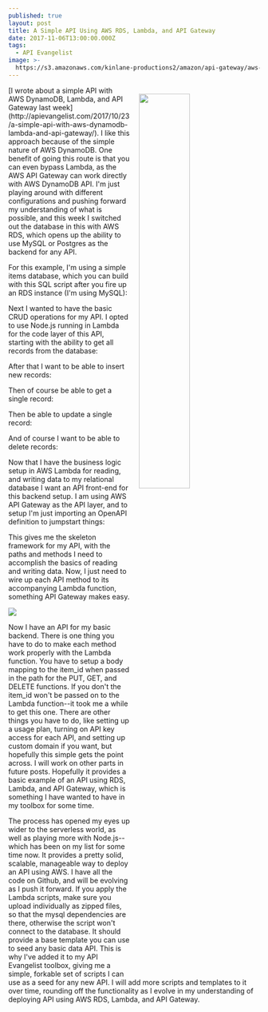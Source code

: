 ```yaml
---
published: true
layout: post
title: A Simple API Using AWS RDS, Lambda, and API Gateway
date: 2017-11-06T13:00:00.000Z
tags:
  - API Evangelist
image: >-
  https://s3.amazonaws.com/kinlane-productions2/amazon/api-gateway/aws-rds-lambda-api-gateway.jpg
---
```

<p><img src="https://s3.amazonaws.com/kinlane-productions2/amazon/api-gateway/aws-rds-lambda-api-gateway.jpg" align="right" width="45%" style="padding: 15px;" /></p>[I wrote about a simple API with AWS DynamoDB, Lambda, and API Gateway last week](http://apievangelist.com/2017/10/23/a-simple-api-with-aws-dynamodb-lambda-and-api-gateway/). I like this approach because of the simple nature of AWS DynamoDB. One benefit of going this route is that you can even bypass Lambda, as the AWS API Gateway can work directly with AWS DynamoDB API. I'm just playing around with different configurations and pushing forward my understanding of what is possible, and this week I switched out the database in this with AWS RDS, which opens up the ability to use MySQL or Postgres as the backend for any API.

For this example, I'm using a simple items database, which you can build with this SQL script after you fire up an RDS instance (I'm using MySQL):

<script src="https://gist.github.com/kinlane/f428a30c1a6a59718657cafd8e52f615.js"></script>

Next I wanted to have the basic CRUD operations for my API. I opted to use Node.js running in Lambda for the code layer of this API, starting with the ability to get all records from the database:

<script src="https://gist.github.com/kinlane/4afdde612d31d50b0fed2658ba73df29.js"></script>

After that I want to be able to insert new records:

<script src="https://gist.github.com/kinlane/36eb527dbd5e843f9f3a3c954302245c.js"></script>

Then of course be able to get a single record:

<script src="https://gist.github.com/kinlane/f1fc319aefa7dbde63b2f914f998d7e6.js"></script>

Then be able to update a single record:

<script src="https://gist.github.com/kinlane/17dd4cfb0c1bef1fefc132a5b4d20c7d.js"></script>

And of course I want to be able to delete records:

<script src="https://gist.github.com/kinlane/80b6d50b16097be5b5ae91b183c041b7.js"></script>

Now that I have the business logic setup in AWS Lambda for reading, and writing data to my relational database I want an API front-end for this backend setup. I am using AWS API Gateway as the API layer, and to setup I'm just importing an OpenAPI definition to jumpstart things:

<script src="https://gist.github.com/kinlane/73bda5467abe7428e9de93e47e774849.js"></script>

This gives me the skeleton framework for my API, with the paths and methods I need to accomplish the basics of reading and writing data. Now, I just need to wire up each API method to its accompanying Lambda function, something API Gateway makes easy.

<p><img src="https://s3.amazonaws.com/kinlane-productions2/amazon/api-gateway/aws-api-gateway-lambda.png" /></p>

Now I have an API for my basic backend. There is one thing you have to do to make each method work properly with the Lambda function. You have to setup a body mapping to the item_id when passed in the path for the PUT, GET, and DELETE functions. If you don't the item_id won't be passed on to the Lambda function--it took me a while to get this one. There are other things you have to do, like setting up a usage plan, turning on API key access for each API, and setting up custom domain if you want, but hopefully this simple gets the point across. I will work on other parts in future posts. Hopefully it provides a basic example of an API using RDS, Lambda, and API Gateway, which is something I have wanted to have in my toolbox for some time.

The process has opened my eyes up wider to the serverless world, as well as playing more with Node.js--which has been on my list for some time now. It provides a pretty solid, scalable, manageable way to deploy an API using AWS. I have all the code on Github, and will be evolving as I push it forward. If you apply the Lambda scripts, make sure you upload individually as zipped files, so that the mysql dependencies are there, otherwise the script won't connect to the database. It should provide a base template you can use to seed any basic data API. This is why I've added it to my API Evangelist toolbox, giving me a simple, forkable set of scripts I can use as a seed for any new API. I will add more scripts and templates to it over time, rounding off the functionality as I evolve in my understanding of deploying API using AWS RDS, Lambda, and API Gateway.
